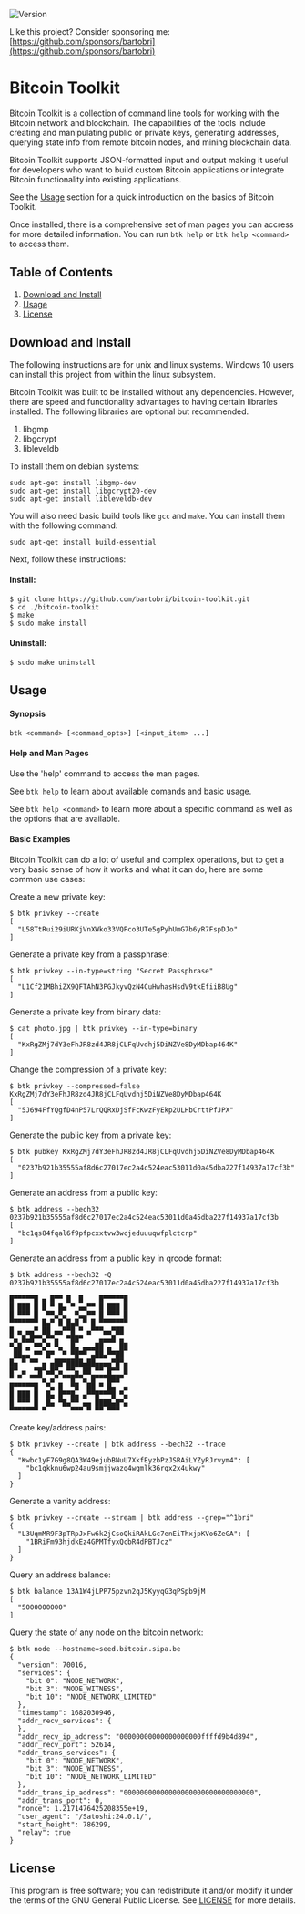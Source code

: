 ![Version](https://img.shields.io/badge/Version-3.0.0-green.svg)

Like this project? Consider sponsoring me: [https://github.com/sponsors/bartobri](https://github.com/sponsors/bartobri)

Bitcoin Toolkit
===============

Bitcoin Toolkit is a collection of command line tools for working with the Bitcoin network and blockchain. The capabilities of the tools include creating and manipulating public or private keys, generating addresses, querying state info from remote bitcoin nodes, and mining blockchain data.

Bitcoin Toolkit supports JSON-formatted input and output making it useful for developers who want to build custom Bitcoin applications or integrate Bitcoin functionality into existing applications.

See the [Usage](#usage) section for a quick introduction on the basics of Bitcoin Toolkit.

Once installed, there is a comprehensive set of man pages you can accress for more detailed information. You can run `btk help` or `btk help <command>` to access them.

Table of Contents
-----------------

1. [Download and Install](#download-and-install)
2. [Usage](#usage)
3. [License](#license)

Download and Install
--------------------
The following instructions are for unix and linux systems. Windows 10 users can install this project from within the linux subsystem.

Bitcoin Toolkit was built to be installed without any dependencies. However, there are speed and functionality advantages to having certain libraries installed. The following libraries are optional but recommended.

1. libgmp
2. libgcrypt
3. libleveldb

To install them on debian systems:
```
sudo apt-get install libgmp-dev
sudo apt-get install libgcrypt20-dev
sudo apt-get install libleveldb-dev
```

You will also need basic build tools like `gcc` and `make`. You can install them with the following command:

```
sudo apt-get install build-essential
```

Next, follow these instructions:

#### Install:
```
$ git clone https://github.com/bartobri/bitcoin-toolkit.git
$ cd ./bitcoin-toolkit
$ make
$ sudo make install
```

#### Uninstall:

```
$ sudo make uninstall
```

Usage
-----

#### Synopsis

`btk <command> [<command_opts>] [<input_item> ...]`

#### Help and Man Pages

Use the 'help' command to access the man pages.

See `btk help` to learn about available comands and basic usage.

See `btk help <command>` to learn more about a specific command as well as the options that are available.

#### Basic Examples

Bitcoin Toolkit can do a lot of useful and complex operations, but to get a very basic sense of how it works and what it can do, here are some common use cases:

Create a new private key:
```
$ btk privkey --create
[
  "L58TtRui29iURKjVnXWko33VQPco3UTe5gPyhUmG7b6yR7FspDJo"
]
```

Generate a private key from a passphrase:
```
$ btk privkey --in-type=string "Secret Passphrase"
[
  "L1Cf21MBhiZX9QFTAhN3PGJkyvQzN4CuHwhasHsdV9tkEfiiB8Ug"
]
```

Generate a private key from binary data:
```
$ cat photo.jpg | btk privkey --in-type=binary
[
  "KxRgZMj7dY3eFhJR8zd4JR8jCLFqUvdhj5DiNZVe8DyMDbap464K"
]
```

Change the compression of a private key:
```
$ btk privkey --compressed=false KxRgZMj7dY3eFhJR8zd4JR8jCLFqUvdhj5DiNZVe8DyMDbap464K
[
  "5J694FfYQgfD4nP57LrQQRxDjSfFcKwzFyEkp2ULHbCrttPfJPX"
]
```

Generate the public key from a private key:
```
$ btk pubkey KxRgZMj7dY3eFhJR8zd4JR8jCLFqUvdhj5DiNZVe8DyMDbap464K
[
  "0237b921b35555af8d6c27017ec2a4c524eac53011d0a45dba227f14937a17cf3b"
]
```

Generate an address from a public key:
```
$ btk address --bech32 0237b921b35555af8d6c27017ec2a4c524eac53011d0a45dba227f14937a17cf3b
[
  "bc1qs84fqal6f9pfpcxxtvw3wcjeduuuqwfplctcrp"
]
```

Generate an address from a public key in qrcode format:
```
$ btk address --bech32 -Q 0237b921b35555af8d6c27017ec2a4c524eac53011d0a45dba227f14937a17cf3b

█▀▀▀▀▀█ ▄ █▀▀ █  █    █▀▀▀▀▀█
█ ███ █ █ ▀ █▄ ▀ ▄▄▀▀ █ ███ █
█ ▀▀▀ █  ▀▀▄▀▄  ▀▄▄▀▀ █ ▀▀▀ █
▀▀▀▀▀▀▀ █▄▀ █ █▄█ ▀ █ ▀▀▀▀▀▀▀
█ ▄ ▄▄▀ ██ ▄▄▀▀█ ▀ ▄▀▀▀▄▄▀██
▀▄ █▄█▀▀▄▀▀▄  ▀██▀    ▄▄▄█ ▄
▀▄█ ▄ ▀▀▄▀ ▀▄  █▄ ▄▄▄██ ▄  ██
 ██▄▄ ▀▀ █▀  ▀ ▀█▀▀ ▄██▄▀▀██
█▄ ▀ ▀▀ ▄ ▄██▀████▄██▄▄▄▄▀█▀▄
█▀ ▄  ▀█▀▄█▀▄ ▀▀▄ ██ ▀▀ █▀▀ █
▀ ▀  ▀▀▀▄ ▄▀ ▀▀█▀▀▄ █▀▀▀███▀
█▀▀▀▀▀█  ▀▄ █  ▀█  ██ ▀ █▄  ▄
█ ███ █  █▄ █▀▀█▄ ▄▀▀█▀▀▀█ ▀▄
█ ▀▀▀ █  █▄ ▀█▄▀▀ ▄▄ ████▄█▀▄
▀▀▀▀▀▀▀ ▀      ▀▀▀ ▀ ▀▀ ▀▀▀
```

Create key/address pairs:
```
$ btk privkey --create | btk address --bech32 --trace
{
  "Kwbc1yF7G9g8QA3W49ejubBNuU7XkfEyzbPzJSRAiLYZyRJrvym4": [
    "bc1qkknu6wp24au9smjjwazq4wgmlk36rqx2x4ukwy"
  ]
}
```

Generate a vanity address:
```
$ btk privkey --create --stream | btk address --grep="^1bri"
{
  "L3UqmMR9F3pTRpJxFw6k2jCsoQkiRAkLGc7enEiThxjpKVo6ZeGA": [
    "1BRiFm93hjdkEz4GPMTfyxQcbR4dPBTJcz"
  ]
}
```

Query an address balance:
```
$ btk balance 13A1W4jLPP75pzvn2qJ5KyyqG3qPSpb9jM
[
  "5000000000"
]
```

Query the state of any node on the bitcoin network:
```
$ btk node --hostname=seed.bitcoin.sipa.be
{
  "version": 70016,
  "services": {
    "bit 0": "NODE_NETWORK",
    "bit 3": "NODE_WITNESS",
    "bit 10": "NODE_NETWORK_LIMITED"
  },
  "timestamp": 1682030946,
  "addr_recv_services": {
  },
  "addr_recv_ip_address": "00000000000000000000ffffd9b4d894",
  "addr_recv_port": 52614,
  "addr_trans_services": {
    "bit 0": "NODE_NETWORK",
    "bit 3": "NODE_WITNESS",
    "bit 10": "NODE_NETWORK_LIMITED"
  },
  "addr_trans_ip_address": "00000000000000000000000000000000",
  "addr_trans_port": 0,
  "nonce": 1.2171476425208355e+19,
  "user_agent": "/Satoshi:24.0.1/",
  "start_height": 786299,
  "relay": true
}
```

License
-------

This program is free software; you can redistribute it and/or modify it
under the terms of the GNU General Public License. See [LICENSE](LICENSE) for
more details.
